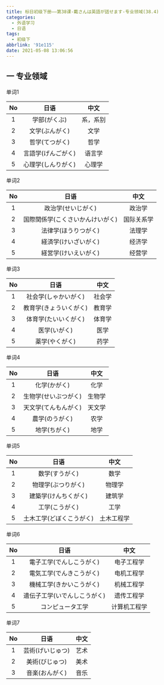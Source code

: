 ```yaml
---
title: 标日初级下册——第38课-戴さんは英語が話せます-专业领域(38.4)
categories:
  - 外语学习
  - 日语
tags:
  - 初级下
abbrlink: '91e115'
date: 2021-05-08 13:06:56
---
```

## 一 专业领域

单词1

|  No  |        日语        |   中文   |
| :--: | :----------------: | :------: |
|  1   |    学部(がくぶ)    | 系，系别 |
|  2   |   文学(ぶんがく)   |   文学   |
|  3   |   哲学(てつがく)   |   哲学   |
|  4   | 言語学(げんごがく) |  语言学  |
|  5   | 心理学(しんりがく) |  心理学  |

<!--more-->

单词2

|  No  |               日语               |    中文    |
| :--: | :------------------------------: | :--------: |
|  1   |        政治学(せいじがく)        |   政治学   |
|  2   | 国際関係学(こくさいかんけいがく) | 国际关系学 |
|  3   |       法律学(ほうりつがく)       |   法理学   |
|  4   |       経済学(けいざいがく)       |   经济学   |
|  5   |       経営学(けいえいがく)       |   经营学   |

单词3

|  No  |          日语          |  中文  |
| :--: | :--------------------: | :----: |
|  1   |  社会学(しゃかいがく)  | 社会学 |
|  2   | 教育学(きょういくがく) | 教育学 |
|  3   |  体育学(たいいくがく)  | 体育学 |
|  4   |      医学(いがく)      |  医学  |
|  5   |     薬学(やくがく)     |  药学  |

单词4

|  No  |         日语         |  中文  |
| :--: | :------------------: | :----: |
|  1   |     化学(かがく)     |  化学  |
|  2   | 生物学(せいぶつがく) | 生物学 |
|  3   | 天文学(てんもんがく) | 天文学 |
|  4   |    農学(のうがく)    |  农学  |
|  5   |     地学(ちがく)     |  地学  |

单词5

|  No  |           日语           |    中文    |
| :--: | :----------------------: | :--------: |
|  1   |      数学(すうがく)      |    数学    |
|  2   |    物理学(ぶつりがく)    |   物理学   |
|  3   |   建築学(けんちくがく)   |   建筑学   |
|  4   |      工学(こうがく)      |    工学    |
|  5   | 土木工学(どぼくこうがく) | 土木工程学 |

单词6

|  No  |             日语             |     中文     |
| :--: | :--------------------------: | :----------: |
|  1   |   電子工学(でんしこうがく)   |  电子工程学  |
|  2   |   電気工学(でんきこうがく)   |  电机工程学  |
|  3   |   機械工学(きかいこうがく)   |  机械工程学  |
|  4   | 遺伝子工学(いでんしこうがく) |  遗传工程学  |
|  5   |       コンピュータ工学       | 计算机工程学 |

单词7

|  No  |       日语       | 中文 |
| :--: | :--------------: | :--: |
|  1   | 芸術(げいじゅつ) | 艺术 |
|  2   |  美術(びじゅつ)  | 美术 |
|  3   |  音楽(おんがく)  | 音乐 |

